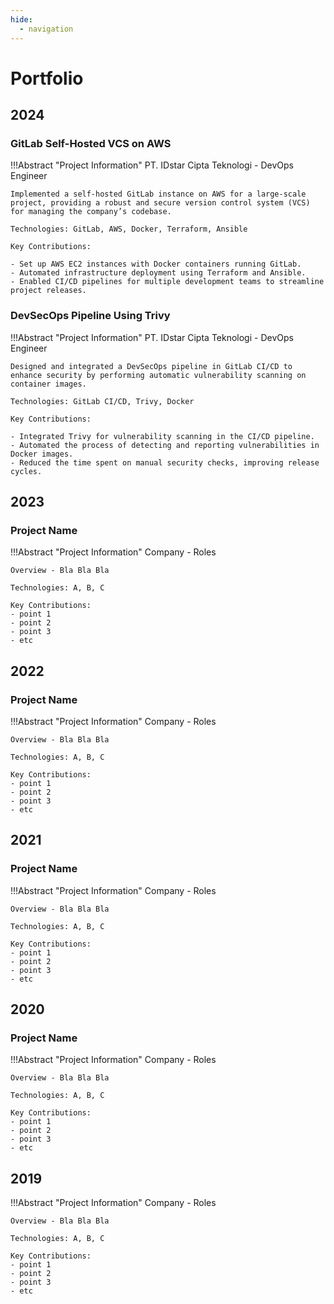 ```yaml
---
hide:
  - navigation
---
```

# Portfolio

## 2024
### GitLab Self-Hosted VCS on AWS

!!!Abstract "Project Information"
    PT. IDstar Cipta Teknologi - DevOps Engineer 

    Implemented a self-hosted GitLab instance on AWS for a large-scale project, providing a robust and secure version control system (VCS) for managing the company’s codebase.
    
    Technologies: GitLab, AWS, Docker, Terraform, Ansible

    Key Contributions:

    - Set up AWS EC2 instances with Docker containers running GitLab.
    - Automated infrastructure deployment using Terraform and Ansible.
    - Enabled CI/CD pipelines for multiple development teams to streamline project releases.

### DevSecOps Pipeline Using Trivy

!!!Abstract "Project Information"
    PT. IDstar Cipta Teknologi - DevOps Engineer 

    Designed and integrated a DevSecOps pipeline in GitLab CI/CD to enhance security by performing automatic vulnerability scanning on container images.
    
    Technologies: GitLab CI/CD, Trivy, Docker

    Key Contributions:

    - Integrated Trivy for vulnerability scanning in the CI/CD pipeline.
    - Automated the process of detecting and reporting vulnerabilities in Docker images.
    - Reduced the time spent on manual security checks, improving release cycles.

## 2023

### Project Name

!!!Abstract "Project Information"
    Company - Roles

    Overview - Bla Bla Bla

    Technologies: A, B, C

    Key Contributions:
    - point 1
    - point 2
    - point 3
    - etc

## 2022


### Project Name

!!!Abstract "Project Information"
    Company - Roles

    Overview - Bla Bla Bla

    Technologies: A, B, C

    Key Contributions:
    - point 1
    - point 2
    - point 3
    - etc


## 2021


### Project Name

!!!Abstract "Project Information"
    Company - Roles

    Overview - Bla Bla Bla

    Technologies: A, B, C

    Key Contributions:
    - point 1
    - point 2
    - point 3
    - etc


## 2020


### Project Name

!!!Abstract "Project Information"
    Company - Roles

    Overview - Bla Bla Bla

    Technologies: A, B, C

    Key Contributions:
    - point 1
    - point 2
    - point 3
    - etc

## 2019

!!!Abstract "Project Information"
    Company - Roles

    Overview - Bla Bla Bla

    Technologies: A, B, C

    Key Contributions:
    - point 1
    - point 2
    - point 3
    - etc